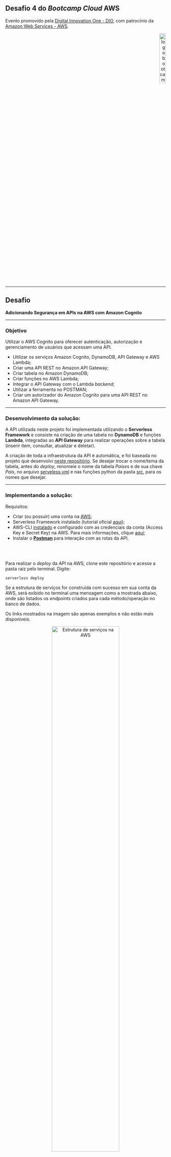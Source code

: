 ## Desafio 4 do ***Bootcamp Cloud* AWS**

Evento promovido pela [Digital Innovation One - DIO](https://www.dio.me/en), com patrocínio da [Amazon Web Services - AWS](https://aws.amazon.com/pt/).

<div align="right">
  <img src="https://github.com/crobertocamilo/Cognito_API_integracao/blob/main/assets/logo_bootcamp.webp?raw=true.webp" alt="logo bootcamp" width=20%/>
</div>

--- 
## Desafio
**Adicionando Segurança em APIs na AWS com Amazon Cognito**

---
### Objetivo

Utilizar o AWS Cognito para oferecer autenticação, autorização e gerenciamento de usuários que acessam uma API.

* Utilizar os serviços Amazon Cognito, DynamoDB, API Gateway e AWS Lambda;
* Criar uma API REST no Amazon API Gateway;
* Criar tabela no Amazon DynamoDB;
* Criar funções no AWS Lambda;
* Integrar o API Gateway com o Lambda *backend*;
* Utilizar a ferramenta no POSTMAN;
* Criar um autorizador do Amazon Cognito para uma API REST no Amazon API Gateway.

---
### Desenvolvimento da solução:

A API utilizada neste projeto foi implementada utilizando o **Serverless Framework** e consiste na criação de uma tabela no **DynamoDB** e funções **Lambda**, integradas ao **API Gateway** para realizar operações sobre a tabela (inserir item, consultar, atualizar e deletar).

A criação de toda a infraestrutura da API é automática, e foi baseada no projeto que desenvolvi [neste repositório](https://github.com/crobertocamilo/Serverless-CRUD-AWS-Python). Se desejar trocar o nome/tema da tabela, antes do *deploy*, renomeie o nome da tabela *Paises* e de sua chave *Pais*, no arquivo [serveless.yml](https://github.com/crobertocamilo/Cognito_API_integracao/blob/main/serverless.yml) e nas funções python da pasta [src](https://github.com/crobertocamilo/Cognito_API_integracao/tree/main/src), para os nomes que desejar. 

---
### Implementando a solução:

Requisitos:
* Criar (ou possuir) uma conta na [AWS](https://aws.amazon.com/pt/);
* Serverless Framework instalado (tutorial oficial [aqui](https://www.serverless.com/framework/docs/tutorial));
* AWS-CLI [instalado](https://docs.aws.amazon.com/cli/latest/userguide/getting-started-install.html) e configurado com as credenciais da conta (Access Key e Secret Key) na AWS. Para mais informações, clique [aqui](https://www.serverless.com/framework/docs/providers/aws/guide/credentials/);
* Instalar o [**Postman**](https://www.postman.com/) para interação com as rotas da API.

<br></br>

Para realizar o *deploy* da API na AWS, clone este repositório e acesse a pasta raiz pelo terminal. Digite:

  `serverless deploy`

Se a estrutura de serviços for construída com sucesso em sua conta da AWS, será exibido no terminal uma mensagem como a mostrada abaixo, onde são listados os *endpoints* criados para cada método/operação no banco de dados. 

Os links mostrados na imagem são apenas exemplos e não estão mais disponíveis.

<div align="center">
  <img src="https://github.com/crobertocamilo/Cognito_API_integracao/blob/main/assets/serverless_deploy.png?raw=true" alt="Estrutura de serviços na AWS" width=65%/>
</div>

<br></br>

A manipulação da tabela criada pode ser feita através do Postman, conforme exemplificado [aqui](https://github.com/crobertocamilo/Serverless-CRUD-AWS-Python), mas respeitando o nome da chave primária (neste projeto, *"Pais"*). Como o DynamoDB é NoSQL, não é necessário que todos os registros da tabela tenham os mesmos atributos - o único campo obrigatório é a chave primária (*partition key*).

<br></br>
#### **> Criando um autenticador no AWS Cognito**

Para implementar autenticação e gerenciamento de usuários no acesso à API é possível criar um autenticador (*user pool*) no **Cognito**. O passo a passo está documentado neste pdf.

<div align="center">
  <img src="https://github.com/crobertocamilo/Cognito_API_integracao/blob/main/assets/cognito_user_pool_criada.png?raw=true" alt="User pool criada no Cognito" width=65%/>
</div>

<div align="center">
User pool criada no Cognito.
</div>

<br></br>
#### **> Integrando o autenticador à API**

Em seguida, é necessário fazer a integração da *user pool* criada com a API criando um autorizador no API Gateway e o vinculando aos métodos que terão restrição de acesso, conforme exemplificado nas imagens abaixo:

<div align="center">
  <img src="https://github.com/crobertocamilo/Cognito_API_integracao/blob/main/assets/integracao_api_gateway.png?raw=true" alt="Autorizador" width=55%/>
</div>

<div align="center">
Criando um autorizador no API Gateway.
</div>

<br></br>

<div align="center">
  <img src="https://github.com/crobertocamilo/Cognito_API_integracao/blob/main/assets/integracao_api_gateway2.png?raw=true" alt="Vinculando o autorizador" width=56%/>
</div>

<div align="center">
Vinculando o autorizador ao método POST. Repetir para os outros métodos.
</div>

<br></br>

Com o autorizador vinculado, refaça o *deploy* da API clicando no botão *Actions*. A partir de então, o API Gateway não mais permitirá que um usuário insira novos dados na tabela, sendo necessário que ele se antes cadastre no Cognito.

<div align="center">
  <img src="https://github.com/crobertocamilo/Cognito_API_integracao/blob/main/assets/post_bloqueado.png?raw=true" alt="Erro inserir item" width=56%/>
</div>

<div align="center">
Erro ao tentar inserir um item na tabela - Acesso bloqueado.
</div>

<br></br>
#### **> Acessando a API no Postman**

Para ter acesso novamente à API, é necessário gerar um *token* de acesso no Postan. A imagem abaixo mostra um exemplo de como os campos devem ser preenchidos os dados configurados na criação da *user pool* no Cognito. 

<div align="center">
  <img src="https://github.com/crobertocamilo/Cognito_API_integracao/blob/main/assets/integracao_postman.png?raw=true" alt="Autorizador" width=55%/>
</div>

<div align="center">
Gerando um token para acesso à API no Postman.
</div>

<br></br>
#### **> Casdatrando um usário no Cognito**

Para concluir a geração do *token* de acesso, será necessário cadastrar um usuário no Cognito, informando um email e uma senha (os critério para a definição da senha foram definidos na criação da *user pool*), e em seguida confirmando o código de verificação recebido no email:

<table>
  <tr>
    <td>
      <img src="https://github.com/crobertocamilo/Cognito_API_integracao/blob/main/assets/cognito_login.png?raw=true" alt="Modificando registro 1" width="80%">
    </td>
    <td>
      <img src="https://github.com/crobertocamilo/Cognito_API_integracao/blob/main/assets/cognito_login2.png?raw=true" alt="Modificando registro 2" width="80%">
    </td>
  </tr>
</table>
<div align="center">
Cadastrando um usuário no Cognito e validando a conta.
</div>

<br></br>

Após o usuário ser validado, será concluída a geração do *token* no Postman. Copie o código gerado, e retorne à aba de POST em que a modificação na tabela havia sido bloqueada. Na seção *Autorization* da aba, selecione uma autenticação do tipo *OAuth 2.0" e cole o token gerado na etapa anterior:

<div align="center">
  <img src="https://github.com/crobertocamilo/Cognito_API_integracao/blob/main/assets/postman_token.png?raw=true" alt="Configurando token" width=65%/>
</div>

<div align="center">
Configurando sua autorização no Postman.
</div>

<br></br>
Enfim, tente outra vez inserir um novo registro na tabela. Como agora você é um usário autorizado, o Cognito irá permitir o acesso à API e será possível realizar alterações na tabela!

<div align="center">
  <img src="https://github.com/crobertocamilo/Cognito_API_integracao/blob/main/assets/post_autorizado.png?raw=true" alt="Autorizador" width=55%/>
</div>

<div align="center">
Novo registro inserido com sucesso na tabela.







